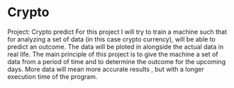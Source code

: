 # Crypto
Project: Crypto predict
For this project I will try to train a machine such that for analyzing a set of data (in this case crypto currency), will be able to predict an outcome. 
The data will be ploted in alongside the actual data in real life. 
The main principle of this project is to give the machine a set of data from a period of time and to determine the outcome for the upcoming days. 
More data will mean more accurate results , but with a longer execution time of the program.
